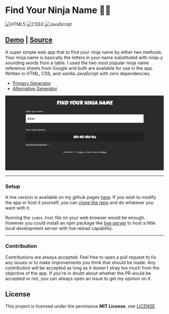# Find Your Ninja Name 🐱‍👤

![HTML5](https://img.shields.io/badge/html5-%23E34F26.svg?style=for-the-badge&logo=html5&logoColor=white)  ![CSS3](https://img.shields.io/badge/css3-%231572B6.svg?style=for-the-badge&logo=css3&logoColor=white)  ![JavaScript](https://img.shields.io/badge/javascript-%23323330.svg?style=for-the-badge&logo=javascript&logoColor=%23F7DF1E)

## [Demo](https://waterrmalann.github.io/ninja-name/)   |   [Source](https://github.com/waterrmalann/ninja-name/blob/main/js/script.js)

A super simple web app that to find your ninja name by either two methods. Your ninja name is basically the letters in your name substituted with ninja-y sounding words from a table. I used the two most popular ninja name reference sheets from Google and both are available for use in the app. Written in HTML, CSS, and vanilla JavaScript with zero dependencies.

- [Primary Generator](https://pinterest.com/pin/860820916258452299/)
- [Alternative Generator](https://pinterest.com/pin/792915078123848171/)

![Screenshot](screenshot.png)

---

### Setup

A live version is available on my github pages [here](https://waterrmalann.github.io/ninja-name/). If you wish to modify the app or host it yourself, you can [clone the repo](https://docs.github.com/en/github/creating-cloning-and-archiving-repositories/cloning-a-repository-from-github/cloning-a-repository) and do whatever you want with it.

Running the `index.html` file on your web browser would be enough. However you could install an npm package like [live-server](https://www.npmjs.com/package/live-server) to host a little local development server with live reload capability.

---

### Contribution

Contributions are always accepted. Feel free to open a pull request to fix any issues or to make improvements you think that should be made. Any contribution will be accepted as long as it doesn't stray too much from the objective of the app. If you're in doubt about whether the PR would be accepted or not, you can always open an issue to get my opinion on it.

License
----

This project is licensed under the permissive **MIT License**, see [LICENSE](LICENSE)